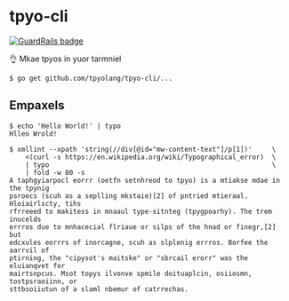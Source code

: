 # tpyo-cli

[![GuardRails badge](https://badges.production.guardrails.io/moul/tpyo-cli.svg)](https://www.guardrails.io)

:ok_hand: Mkae tpyos in yuor tarmniel

```console
$ go get github.com/tpyolang/tpyo-cli/...
```

## Empaxels

```console
$ echo 'Hello World!' | typo
Hlleo Wrold!
```

```console
$ xmllint --xpath 'string(//div[@id="mw-content-text"]/p[1])'     \
    <(curl -s https://en.wikipedia.org/wiki/Typographical_error)  \
    | typo                                                        \
    | fold -w 80 -s
A taphgyiarpocl eorrr (oetfn setnhreod to tpyo) is a mtiakse mdae in the tpynig
psroecs (scuh as a seplling mkstaie)[2] of pntried mtieraal. Hloiairlscty, tihs
rfrreeed to makitess in mnaaul type-sitnteg (tpygpoarhy). The trem inucelds
errros due to mnhacecial flriaue or silps of the hnad or finegr,[2] but
edcxules eorrrs of inorcagne, scuh as slplenig errros. Borfee the aarrvil of
ptirning, the "cipysot's maitske" or "sbrcail erorr" was the eluianqvet for
mairtsnpcus. Msot topys ilvonve spmile doituaplcin, osiiosmn, tostpsraoiinn, or
sttbsoiiutun of a slaml nbemur of catrrechas.
```
